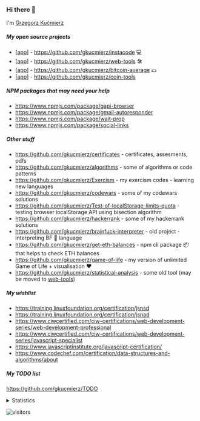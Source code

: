 
### Hi there 👋

I'm [Grzegorz Kućmierz](https://www.github.com/gkucmierz)

##### My open source projects
- [[app](https://instacode.dev/scratchpad)] - https://github.com/gkucmierz/instacode 💻
- [[app](https://awesome-web-tools.web.app)] - https://github.com/gkucmierz/web-tools 🛠
- [[app](https://btc-average.web.app)] - https://github.com/gkucmierz/bitcoin-average 💵
- [[app](https://gkucmierz.github.io/coin-tools)] - https://github.com/gkucmierz/coin-tools

##### NPM packages that may need your help
- https://www.npmjs.com/package/gapi-browser
- https://www.npmjs.com/package/gmail-autoresponder
- https://www.npmjs.com/package/wait-prop
- https://www.npmjs.com/package/social-links

##### Other stuff
- https://github.com/gkucmierz/certificates - certificates, assesments, pdfs
- https://github.com/gkucmierz/algorithms - some of algorithms or code patterns
- https://github.com/gkucmierz/Exercism - my exercism codes - learning new languages
- https://github.com/gkucmierz/codewars - some of my codewars solutions
- https://github.com/gkucmierz/Test-of-localStorage-limits-quota - testing browser localStorage API using bisection algorithm
- https://github.com/gkucmierz/hackerrank - some of my hackerrank solutions
- https://github.com/gkucmierz/brainfuck-interpreter - old project - interpreting BF 🧠 language
- https://github.com/gkucmierz/get-eth-balances - npm cli package 📦 that helps to check ETH balances
- https://github.com/gkucmierz/game-of-life - my version of unlimited Game of Life + visualisation ❤️ 
- https://github.com/gkucmierz/statistical-analysis - some old tool (may be moved to [web-tools](https://github.com/gkucmierz/web-tools))

##### My wishlist
- https://training.linuxfoundation.org/certification/jsnsd
- https://training.linuxfoundation.org/certification/jsnad
- https://www.ciwcertified.com/ciw-certifications/web-development-series/web-development-professional
- https://www.ciwcertified.com/ciw-certifications/web-development-series/javascript-specialist
- https://www.javascriptinstitute.org/javascript-certification/
- https://www.codechef.com/certification/data-structures-and-algorithms/about

##### My TODO list
https://github.com/gkucmierz/TODO

<details>
  <summary>Statistics</summary>
  
  ![Statistics](https://github-readme-stats.vercel.app/api?username=gkucmierz&show_icons=true)
</details>

![visitors](https://komarev.com/ghpvc/?username=gkucmierz&color=blue)
